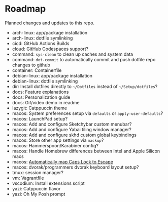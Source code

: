 # Roadmap

Planned changes and updates to this repo.

- arch-linux: app/package installation
- arch-linux: dotfile symlinking
- cicd: GitHub Actions Builds
- cloud: GitHub Codespaces support?
- command: `sys-clean` to clean up caches and system data
- command: `dot-commit` to automatically commit and push dotfile repo changes to
  github
- container: Containerfile
- debian-linux: app/package installation
- debian-linux: dotfile symlinking
- dir: Install dotfiles directly to `~/Dotfiles` instead of `~/Setup/dotfiles`?
- docs: Feature explanations
- docs: Personalization guide
- docs: Gif/video demo in readme
- lazygit: Catppuccin theme
- macos: System preferences setup via `defaults` or `apply-user-defaults`?
- macos: LaunchPad setup?
- macos: Add and configure Sketchybar custom menubar?
- macos: Add and configure Yabai tiling window manager?
- macos: Add and configure skhd custom global keybindings
- macos: Store other app settings via `mackup`?
- macos: Hammerspoon/Karabiner config?
- macos: Handle Homebrew differences between Intel and Apple Silicon macs
- macos: [Automatically map Caps Lock to Escape](https://stackoverflow.com/questions/127591/using-caps-lock-as-esc-in-mac-os-x)
- macos: dvorak/programmers dvorak keyboard layout setup?
- tmux: session manager?
- vm: Vagrantfile
- vscodium: Install extensions script
- yazi: Catppuccin flavor
- yazi: Oh My Posh prompt
